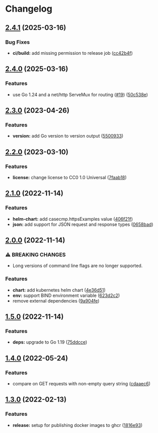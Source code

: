 # Changelog

## [2.4.1](https://github.com/jimeh/casecmp/compare/v2.4.0...v2.4.1) (2025-03-16)


### Bug Fixes

* **ci/build:** add missing permission to release job ([cc42b4f](https://github.com/jimeh/casecmp/commit/cc42b4f2bc8112b249bcf1a596989618ee80ca0d))

## [2.4.0](https://github.com/jimeh/casecmp/compare/v2.3.0...v2.4.0) (2025-03-16)


### Features

* use Go 1.24 and a net/http ServeMux for routing ([#19](https://github.com/jimeh/casecmp/issues/19)) ([50c538e](https://github.com/jimeh/casecmp/commit/50c538e3b78d841bf09653a1571a8019a2126be0))

## [2.3.0](https://github.com/jimeh/casecmp/compare/v2.2.0...v2.3.0) (2023-04-26)


### Features

* **version:** add Go version to version output ([5500933](https://github.com/jimeh/casecmp/commit/55009336891b6c281542cf85498abb04816879d3))

## [2.2.0](https://github.com/jimeh/casecmp/compare/v2.1.0...v2.2.0) (2023-03-10)


### Features

* **license:** change license to CC0 1.0 Universal ([7faab18](https://github.com/jimeh/casecmp/commit/7faab1863b48e31e46b763ef7dca0eca1825f6f8))

## [2.1.0](https://github.com/jimeh/casecmp/compare/v2.0.0...v2.1.0) (2022-11-14)


### Features

* **helm-chart:** add casecmp.httpsExamples value ([406f21f](https://github.com/jimeh/casecmp/commit/406f21f72115884503bfe3e928d993a536eb45b2))
* **json:** add support for JSON request and response types ([0658bad](https://github.com/jimeh/casecmp/commit/0658bad90257aa55bfadea6b6167337b21df1a13))

## [2.0.0](https://github.com/jimeh/casecmp/compare/v1.5.0...v2.0.0) (2022-11-14)


### ⚠ BREAKING CHANGES

* Long versions of command line flags are no longer supported.

### Features

* **chart:** add kubernetes helm chart ([4e36d51](https://github.com/jimeh/casecmp/commit/4e36d51dc1c081fd50b1397eabb736ad3fe21541))
* **env:** support BIND environment variable ([623d2c2](https://github.com/jimeh/casecmp/commit/623d2c21b0a25d3b54b6cf3e18fc147a2faa8cd6))
* remove external dependencies ([9a904fe](https://github.com/jimeh/casecmp/commit/9a904fee99e203d7ddb2a84e2d056d3ed8ec197a))

## [1.5.0](https://github.com/jimeh/casecmp/compare/v1.4.0...v1.5.0) (2022-11-14)


### Features

* **deps:** upgrade to Go 1.19 ([75ddcce](https://github.com/jimeh/casecmp/commit/75ddccedf330497c0e04cd4b7f0679e647b8e190))

## [1.4.0](https://github.com/jimeh/casecmp/compare/v1.3.0...v1.4.0) (2022-05-24)


### Features

* compare on GET requests with non-empty query string ([cdaaec6](https://github.com/jimeh/casecmp/commit/cdaaec6b0b763141476562047578844e6105ec7a))

## [1.3.0](https://github.com/jimeh/casecmp/compare/v1.2.3...v1.3.0) (2022-02-13)


### Features

* **release:** setup for publishing docker images to ghcr ([1816e93](https://github.com/jimeh/casecmp/commit/1816e93170bb725f8da073b91070a981dd039fad))
